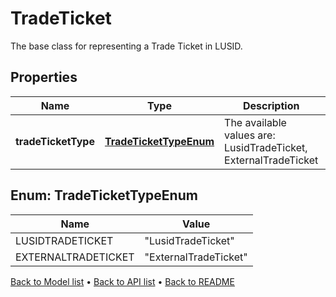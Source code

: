 

# TradeTicket

The base class for representing a Trade Ticket in LUSID.

## Properties

| Name | Type | Description | Notes |
|------------ | ------------- | ------------- | -------------|
|**tradeTicketType** | [**TradeTicketTypeEnum**](#TradeTicketTypeEnum) | The available values are: LusidTradeTicket, ExternalTradeTicket |  |



## Enum: TradeTicketTypeEnum

| Name | Value |
|---- | -----|
| LUSIDTRADETICKET | &quot;LusidTradeTicket&quot; |
| EXTERNALTRADETICKET | &quot;ExternalTradeTicket&quot; |



[Back to Model list](../README.md#documentation-for-models) &#8226; [Back to API list](../README.md#documentation-for-api-endpoints) &#8226; [Back to README](../README.md)


